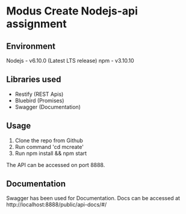 # Modus Create Nodejs-api assignment

## Environment
Nodejs - v6.10.0 (Latest LTS release)
npm - v3.10.10

## Libraries used
- Restify (REST Apis)
- Bluebird (Promises)
- Swagger (Documentation)

## Usage
1. Clone the repo from Github
2. Run command 'cd mcreate'
3. Run npm install && npm start

The API can be accessed on port 8888.

## Documentation
Swagger has been used for Documentation.
Docs can be accessed at http://localhost:8888/public/api-docs/#/